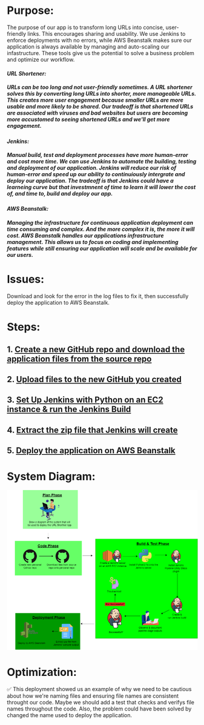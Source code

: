 # Purpose:

The purpose of our app is to transform long URLs into concise, user-friendly links. This encourages sharing and usability. We use Jenkins to enforce deployments with no errors, while AWS Beanstalk makes sure our application is always available by managing and auto-scaling our infastructure. These tools give us the potential to solve a business problem and optimize our workflow.

  #### *URL Shortener:*
  ##### URLs can be too long and not user-friendly sometimes. A URL shortener solves this by converting long URLs into shorter, more manageable URLs. This creates more user engagement because smaller URLs are more usable and more likely to be shared. Our tradeoff is that shortened URLs are associated with viruses and bad websites but users are becoming more accustomed to seeing shortened URLs and we'll get more engagement.

  #### *Jenkins:*
  ##### Manual build, test and deployment processes have more human-error and cost more time. We can use Jenkins to automate the building, testing and deployment of our application. Jenkins will reduce our risk of human-error and speed up our ability to continuiously intergrate and deploy our application. The tradeoff is that Jenkins could have a learneing curve but that investmnent of time to learn it will lower the cost of, and time to, build and deploy our app.

  #### *AWS Beanstalk:*
  ##### Managing the infrastructure for continuous application deployment can time consuming and complex. And the more complex it is, the more it will cost. AWS Beanstalk handles our applications infrastructure management. This allows us to focus on coding and implementing features while still ensuring our application will scale and be available for our users.

# Issues:
Download and look for the error in the log files to fix it, then successfully deploy the application to AWS Beanstalk.

# Steps:
## 1. [Create a new GitHub repo and download the application files from the source repo](https://github.com/djtoler/URL-Shortener-Deployment2/blob/main/Deployment2DownloadUploadFiles.md)
## 2. [Upload files to the new GitHub you created](https://github.com/djtoler/URL-Shortener-Deployment2/blob/main/UploadFilesToGitHub.md)
## 3. [Set Up Jenkins with Python on an EC2 instance & run the Jenkins Build](https://github.com/djtoler/URL-Shortener-Deployment2/blob/main/Deployment2JenkinsMarkdown.md)
## 4. [Extract the zip file that Jenkins will create](https://github.com/djtoler/URL-Shortener-Deployment2/blob/main/ExtractZipFromJenkins.md)
## 5. [Deploy the application on AWS Beanstalk](https://scribehow.com/shared/How_to_Create_and_Deploy_a_Python_URL_Shortener_on_AWS_Elastic_Beanstalk__MS9pB8lfRaGFiKAq2FU-cw) 

# System Diagram:
![a.png](https://github.com/djtoler/URL-Shortener-Deployment2/blob/main/Deployment2Diagram2.drawio.png)

# Optimization:
<aside>
✅ This deployment showed us an example of why we need to be cautious about how we're naming files and ensuring file names are consistent throught our code. Maybe we should add a test that checks and verifys file names throughout the code. Also, the problem could have been solved by changed the name used to deploy the application.

</aside>

